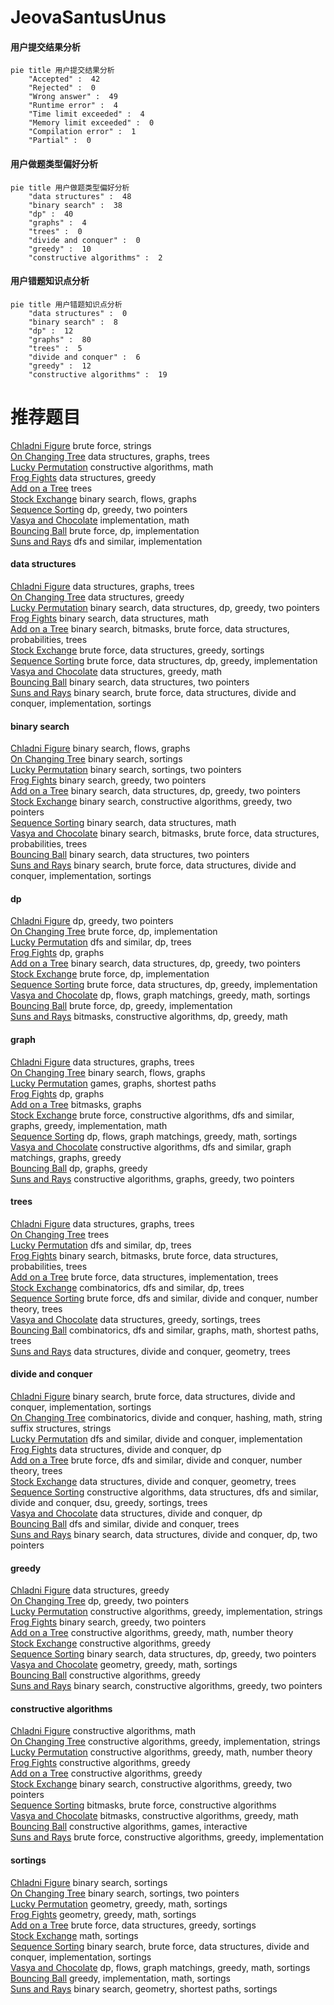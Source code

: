 # JeovaSantusUnus
<!-- tabs:start -->
#### **用户提交结果分析**

```mermaid
pie title 用户提交结果分析
    "Accepted" :  42
    "Rejected" :  0
    "Wrong answer" :  49
    "Runtime error" :  4
    "Time limit exceeded" :  4
    "Memory limit exceeded" :  0
    "Compilation error" :  1
    "Partial" :  0
```
#### **用户做题类型偏好分析**

```mermaid
pie title 用户做题类型偏好分析
    "data structures" :  48
    "binary search" :  38
    "dp" :  40
    "graphs" :  4
    "trees" :  0
    "divide and conquer" :  0
    "greedy" :  10
    "constructive algorithms" :  2
```
#### **用户错题知识点分析**

```mermaid
pie title 用户错题知识点分析
    "data structures" :  0
    "binary search" :  8
    "dp" :  12
    "graphs" :  80
    "trees" :  5
    "divide and conquer" :  6
    "greedy" :  12
    "constructive algorithms" :  19
```
<!-- tabs:end -->
# 推荐题目
[Chladni Figure](https://codeforces.com/contest/1162/problem/D)		brute force,
                        strings		  
[On Changing Tree](http://codeforces.com/problemset/problem/396/C)		data structures,
                        graphs,
                        trees		  
[Lucky Permutation](http://codeforces.com/problemset/problem/286/A)		constructive algorithms,
                        math		  
[Frog Fights](http://codeforces.com/problemset/problem/625/E)		data structures,
                        greedy		  
[Add on a Tree](https://codeforces.com/contest/1189/problem/D1)		trees		  
[Stock Exchange](http://codeforces.com/problemset/problem/1178/H)		binary search,
                        flows,
                        graphs		  
[Sequence Sorting](http://codeforces.com/problemset/problem/1223/D)		dp,
                        greedy,
                        two pointers		  
[Vasya and Chocolate](http://codeforces.com/problemset/problem/1065/A)		implementation,
                        math		  
[Bouncing Ball](https://codeforces.com/contest/1457/problem/C)		brute force,
                        dp,
                        implementation		  
[Suns and Rays](http://codeforces.com/problemset/problem/316/F1)		dfs and similar,
                        implementation		  
<!-- tabs:start -->
#### **data structures**
[Chladni Figure](http://codeforces.com/problemset/problem/396/C)		data structures,
                        graphs,
                        trees		  
[On Changing Tree](http://codeforces.com/problemset/problem/625/E)		data structures,
                        greedy		  
[Lucky Permutation](http://codeforces.com/problemset/problem/1492/C)		binary search,
                        data structures,
                        dp,
                        greedy,
                        two pointers		  
[Frog Fights](http://codeforces.com/problemset/problem/1490/G)		binary search,
                        data structures,
                        math		  
[Add on a Tree](http://codeforces.com/problemset/problem/1479/D)		binary search,
                        bitmasks,
                        brute force,
                        data structures,
                        probabilities,
                        trees		  
[Stock Exchange](http://codeforces.com/problemset/problem/1497/A)		brute force,
                        data structures,
                        greedy,
                        sortings		  
[Sequence Sorting](http://codeforces.com/problemset/problem/1491/C)		brute force,
                        data structures,
                        dp,
                        greedy,
                        implementation		  
[Vasya and Chocolate](http://codeforces.com/problemset/problem/1492/B)		data structures,
                        greedy,
                        math		  
[Bouncing Ball](http://codeforces.com/problemset/problem/1436/E)		binary search,
                        data structures,
                        two pointers		  
[Suns and Rays](http://codeforces.com/problemset/problem/1461/D)		binary search,
                        brute force,
                        data structures,
                        divide and conquer,
                        implementation,
                        sortings		  
#### **binary search**
[Chladni Figure](http://codeforces.com/problemset/problem/1178/H)		binary search,
                        flows,
                        graphs		  
[On Changing Tree](http://codeforces.com/problemset/problem/1468/D)		binary search,
                        sortings		  
[Lucky Permutation](http://codeforces.com/problemset/problem/216/D)		binary search,
                        sortings,
                        two pointers		  
[Frog Fights](http://codeforces.com/problemset/problem/924/B)		binary search,
                        greedy,
                        two pointers		  
[Add on a Tree](http://codeforces.com/problemset/problem/1492/C)		binary search,
                        data structures,
                        dp,
                        greedy,
                        two pointers		  
[Stock Exchange](http://codeforces.com/problemset/problem/1463/D)		binary search,
                        constructive algorithms,
                        greedy,
                        two pointers		  
[Sequence Sorting](http://codeforces.com/problemset/problem/1490/G)		binary search,
                        data structures,
                        math		  
[Vasya and Chocolate](http://codeforces.com/problemset/problem/1479/D)		binary search,
                        bitmasks,
                        brute force,
                        data structures,
                        probabilities,
                        trees		  
[Bouncing Ball](http://codeforces.com/problemset/problem/1436/E)		binary search,
                        data structures,
                        two pointers		  
[Suns and Rays](http://codeforces.com/problemset/problem/1461/D)		binary search,
                        brute force,
                        data structures,
                        divide and conquer,
                        implementation,
                        sortings		  
#### **dp**
[Chladni Figure](http://codeforces.com/problemset/problem/1223/D)		dp,
                        greedy,
                        two pointers		  
[On Changing Tree](https://codeforces.com/contest/1457/problem/C)		brute force,
                        dp,
                        implementation		  
[Lucky Permutation](http://codeforces.com/problemset/problem/1092/F)		dfs and similar,
                        dp,
                        trees		  
[Frog Fights](http://codeforces.com/problemset/problem/1472/C)		dp,
                        graphs		  
[Add on a Tree](http://codeforces.com/problemset/problem/1492/C)		binary search,
                        data structures,
                        dp,
                        greedy,
                        two pointers		  
[Stock Exchange](https://codeforces.com/contest/1457/problem/C)		brute force,
                        dp,
                        implementation		  
[Sequence Sorting](http://codeforces.com/problemset/problem/1491/C)		brute force,
                        data structures,
                        dp,
                        greedy,
                        implementation		  
[Vasya and Chocolate](http://codeforces.com/problemset/problem/1437/C)		dp,
                        flows,
                        graph matchings,
                        greedy,
                        math,
                        sortings		  
[Bouncing Ball](http://codeforces.com/problemset/problem/1499/B)		brute force,
                        dp,
                        greedy,
                        implementation		  
[Suns and Rays](http://codeforces.com/problemset/problem/1491/D)		bitmasks,
                        constructive algorithms,
                        dp,
                        greedy,
                        math		  
#### **graph**
[Chladni Figure](http://codeforces.com/problemset/problem/396/C)		data structures,
                        graphs,
                        trees		  
[On Changing Tree](http://codeforces.com/problemset/problem/1178/H)		binary search,
                        flows,
                        graphs		  
[Lucky Permutation](http://codeforces.com/problemset/problem/919/F)		games,
                        graphs,
                        shortest paths		  
[Frog Fights](http://codeforces.com/problemset/problem/1472/C)		dp,
                        graphs		  
[Add on a Tree](http://codeforces.com/problemset/problem/718/E)		bitmasks,
                        graphs		  
[Stock Exchange](http://codeforces.com/problemset/problem/1487/C)		brute force,
                        constructive algorithms,
                        dfs and similar,
                        graphs,
                        greedy,
                        implementation,
                        math		  
[Sequence Sorting](http://codeforces.com/problemset/problem/1437/C)		dp,
                        flows,
                        graph matchings,
                        greedy,
                        math,
                        sortings		  
[Vasya and Chocolate](http://codeforces.com/problemset/problem/1470/D)		constructive algorithms,
                        dfs and similar,
                        graph matchings,
                        graphs,
                        greedy		  
[Bouncing Ball](http://codeforces.com/problemset/problem/1476/C)		dp,
                        graphs,
                        greedy		  
[Suns and Rays](http://codeforces.com/problemset/problem/1304/D)		constructive algorithms,
                        graphs,
                        greedy,
                        two pointers		  
#### **trees**
[Chladni Figure](http://codeforces.com/problemset/problem/396/C)		data structures,
                        graphs,
                        trees		  
[On Changing Tree](https://codeforces.com/contest/1189/problem/D1)		trees		  
[Lucky Permutation](http://codeforces.com/problemset/problem/1092/F)		dfs and similar,
                        dp,
                        trees		  
[Frog Fights](http://codeforces.com/problemset/problem/1479/D)		binary search,
                        bitmasks,
                        brute force,
                        data structures,
                        probabilities,
                        trees		  
[Add on a Tree](http://codeforces.com/problemset/problem/1511/C)		brute force,
                        data structures,
                        implementation,
                        trees		  
[Stock Exchange](http://codeforces.com/problemset/problem/1499/F)		combinatorics,
                        dfs and similar,
                        dp,
                        trees		  
[Sequence Sorting](http://codeforces.com/problemset/problem/1491/E)		brute force,
                        dfs and similar,
                        divide and conquer,
                        number theory,
                        trees		  
[Vasya and Chocolate](http://codeforces.com/problemset/problem/1466/D)		data structures,
                        greedy,
                        sortings,
                        trees		  
[Bouncing Ball](http://codeforces.com/problemset/problem/1495/D)		combinatorics,
                        dfs and similar,
                        graphs,
                        math,
                        shortest paths,
                        trees		  
[Suns and Rays](http://codeforces.com/problemset/problem/1303/G)		data structures,
                        divide and conquer,
                        geometry,
                        trees		  
#### **divide and conquer**
[Chladni Figure](http://codeforces.com/problemset/problem/1461/D)		binary search,
                        brute force,
                        data structures,
                        divide and conquer,
                        implementation,
                        sortings		  
[On Changing Tree](http://codeforces.com/problemset/problem/1466/G)		combinatorics,
                        divide and conquer,
                        hashing,
                        math,
                        string suffix structures,
                        strings		  
[Lucky Permutation](http://codeforces.com/problemset/problem/1490/D)		dfs and similar,
                        divide and conquer,
                        implementation		  
[Frog Fights](https://codeforces.com/contest/1483/problem/C)		data structures,
                        divide and conquer,
                        dp		  
[Add on a Tree](http://codeforces.com/problemset/problem/1491/E)		brute force,
                        dfs and similar,
                        divide and conquer,
                        number theory,
                        trees		  
[Stock Exchange](http://codeforces.com/problemset/problem/1303/G)		data structures,
                        divide and conquer,
                        geometry,
                        trees		  
[Sequence Sorting](http://codeforces.com/problemset/problem/1494/D)		constructive algorithms,
                        data structures,
                        dfs and similar,
                        divide and conquer,
                        dsu,
                        greedy,
                        sortings,
                        trees		  
[Vasya and Chocolate](http://codeforces.com/problemset/problem/1482/E)		data structures,
                        divide and conquer,
                        dp		  
[Bouncing Ball](http://codeforces.com/problemset/problem/566/C)		dfs and similar,
                        divide and conquer,
                        trees		  
[Suns and Rays](http://codeforces.com/problemset/problem/1428/F)		binary search,
                        data structures,
                        divide and conquer,
                        dp,
                        two pointers		  
#### **greedy**
[Chladni Figure](http://codeforces.com/problemset/problem/625/E)		data structures,
                        greedy		  
[On Changing Tree](http://codeforces.com/problemset/problem/1223/D)		dp,
                        greedy,
                        two pointers		  
[Lucky Permutation](http://codeforces.com/problemset/problem/1268/A)		constructive algorithms,
                        greedy,
                        implementation,
                        strings		  
[Frog Fights](http://codeforces.com/problemset/problem/924/B)		binary search,
                        greedy,
                        two pointers		  
[Add on a Tree](http://codeforces.com/problemset/problem/1178/D)		constructive algorithms,
                        greedy,
                        math,
                        number theory		  
[Stock Exchange](http://codeforces.com/problemset/problem/578/E)		constructive algorithms,
                        greedy		  
[Sequence Sorting](http://codeforces.com/problemset/problem/1492/C)		binary search,
                        data structures,
                        dp,
                        greedy,
                        two pointers		  
[Vasya and Chocolate](https://codeforces.com/contest/1496/problem/C)		geometry,
                        greedy,
                        math,
                        sortings		  
[Bouncing Ball](http://codeforces.com/problemset/problem/1493/A)		constructive algorithms,
                        greedy		  
[Suns and Rays](http://codeforces.com/problemset/problem/1463/D)		binary search,
                        constructive algorithms,
                        greedy,
                        two pointers		  
#### **constructive algorithms**
[Chladni Figure](http://codeforces.com/problemset/problem/286/A)		constructive algorithms,
                        math		  
[On Changing Tree](http://codeforces.com/problemset/problem/1268/A)		constructive algorithms,
                        greedy,
                        implementation,
                        strings		  
[Lucky Permutation](http://codeforces.com/problemset/problem/1178/D)		constructive algorithms,
                        greedy,
                        math,
                        number theory		  
[Frog Fights](http://codeforces.com/problemset/problem/578/E)		constructive algorithms,
                        greedy		  
[Add on a Tree](http://codeforces.com/problemset/problem/1493/A)		constructive algorithms,
                        greedy		  
[Stock Exchange](http://codeforces.com/problemset/problem/1463/D)		binary search,
                        constructive algorithms,
                        greedy,
                        two pointers		  
[Sequence Sorting](https://codeforces.com/contest/1456/problem/B)		bitmasks,
                        brute force,
                        constructive algorithms		  
[Vasya and Chocolate](http://codeforces.com/problemset/problem/1492/D)		bitmasks,
                        constructive algorithms,
                        greedy,
                        math		  
[Bouncing Ball](https://codeforces.com/contest/1504/problem/D)		constructive algorithms,
                        games,
                        interactive		  
[Suns and Rays](https://codeforces.com/contest/1483/problem/A)		brute force,
                        constructive algorithms,
                        greedy,
                        implementation		  
#### **sortings**
[Chladni Figure](http://codeforces.com/problemset/problem/1468/D)		binary search,
                        sortings		  
[On Changing Tree](http://codeforces.com/problemset/problem/216/D)		binary search,
                        sortings,
                        two pointers		  
[Lucky Permutation](https://codeforces.com/contest/1496/problem/C)		geometry,
                        greedy,
                        math,
                        sortings		  
[Frog Fights](http://codeforces.com/problemset/problem/1495/A)		geometry,
                        greedy,
                        math,
                        sortings		  
[Add on a Tree](http://codeforces.com/problemset/problem/1497/A)		brute force,
                        data structures,
                        greedy,
                        sortings		  
[Stock Exchange](http://codeforces.com/problemset/problem/1427/A)		math,
                        sortings		  
[Sequence Sorting](http://codeforces.com/problemset/problem/1461/D)		binary search,
                        brute force,
                        data structures,
                        divide and conquer,
                        implementation,
                        sortings		  
[Vasya and Chocolate](http://codeforces.com/problemset/problem/1437/C)		dp,
                        flows,
                        graph matchings,
                        greedy,
                        math,
                        sortings		  
[Bouncing Ball](http://codeforces.com/problemset/problem/1473/A)		greedy,
                        implementation,
                        math,
                        sortings		  
[Suns and Rays](http://codeforces.com/problemset/problem/1486/B)		binary search,
                        geometry,
                        shortest paths,
                        sortings		  
<!-- tabs:end -->
